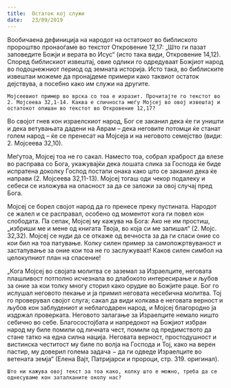 ```yaml
---
title:  Остаток кој служи
date:   23/09/2019
---
```


Вообичаена дефиниција на народот на остатокот во библиското пророштво пронаоѓаме во текстот Откровение 12,17: „Што ги пазат заповедите Божји и верата во Исус“ (исто така види, Откровение 14,12). Според библискиот извештај, овие одлики го одредуваат Божјиот народ во подоцнежниот период од земната историја. Исто така, во библиските извештаи можеме да пронајдеме примери како таквиот остаток дејствува, а посебно како им служи на другите.

`Мојсеевиот пример во врска со тоа е изразит. Прочитајте го текстот во 2. Мојсеева 32,1-14. Каква е сличноста меѓу Мојсеј во овој изве­штај и остатокот опишан во текстот во Откровение 12,17?`

Во својот гнев кон израелскиот народ, Бог се заканил дека ќе ги уништи и дека ветувањата дадени на Аврам – дека неговите потомци ќе станат голем народ – ќе се пренесат на Мојсеја и на неговото семејство (види: 2. Мојсеева 32,10).

Меѓутоа, Мојсеј тоа не го сакал. Наместо тоа, собрал храброст да влезе во расправа со Бога, укажувајќи дека лошата слика за Господа ќе биде испратена доколку Господ постапи онака како што се заканил дека ќе направи (2. Мојсеева 32,11-13). Мојсеј тогаш оди чекор подалеку и себеси се изложува на опасност за да се заложи за овој случај пред Бога.

Мојсеј се борел својот народ да го пренесе преку пустината. Народот се жа­­лел и се расправал, особено од моментот кога ги повел кон слободата. Па сепак, Мојсеј му кажува на Бога: Ако не им простиш, „избриши ме и ме­не од книгата Твоја, во која си ме запишал“ (2. Мојс. 32,32). Мојсеј се ну­ди да се откаже од вечноста за да ги спаси оние со кои бил на тоа патува­ње. Колку силен пример за самопожртвуваност и застапување за оние кои тоа не го заслужуваат! Каков силен симбол на целокупниот план на спасение!

„Кога Мојсеј во својата молитва се заземал за Израелците, неговата плашливост потполно исчезнала во длабокото интересирање и љубов за оние за кои толку многу сторил како орудие во Божјите раце. Бог го ислушал неговото пекање и ја примил неговата несебична молитва. Тој го проверувал својот слуга; сакал да види колкава е неговата верност и љубов кон заблудениот и неблагодарен народ, и Мојсеј благородно ја издржал проверката. Неговото залагање за Израелците немало ништо себично во себе. Благосостојбата и напредокот на Божјиот избран народ му биле помили од личната чест, помили од предимството да стане татко на една силна нација. Неговата верност, простодушност и вистинска честитост му биле по волја на Господа и Тој, како на верен пастир, му доверил голема задача − да ги одведе Израелците во ветената земја“ (Елена Вајт, Патријарси и пророци, стр. 319. оригинал).

`Што ни кажува овој текст за тоа како, колку што е можно, треба да се однесуваме кон заталканите околу нас?`
